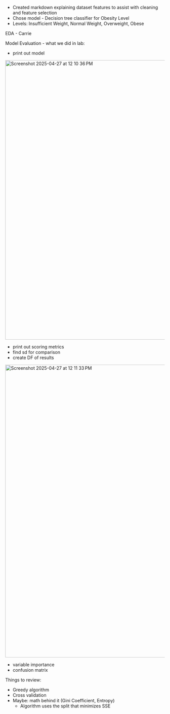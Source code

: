 - Created markdown explaining dataset features to assist with cleaning and feature selection
- Chose model - Decision tree classifier for Obesity Level
- Levels: Insufficient Weight, Normal Weight, Overweight, Obese

EDA - Carrie 

Model Evaluation - what we did in lab:

* print out model
 <img width="879" alt="Screenshot 2025-04-27 at 12 10 36 PM" src="https://github.com/user-attachments/assets/2ba4d8f4-d29f-423f-9fca-54f0ed786c9f" />

* print out scoring metrics
* find sd for comparison
* create DF of results 
<img width="921" alt="Screenshot 2025-04-27 at 12 11 33 PM" src="https://github.com/user-attachments/assets/61f1f18a-4776-44a5-9d52-ebcdec0d92ed" />

* variable importance
* confusion matrix


Things to review: 
- Greedy algorithm
- Cross validation
- Maybe: math behind it (Gini Coefficient, Entropy)
   -  Algorithm uses the split that minimizes SSE



